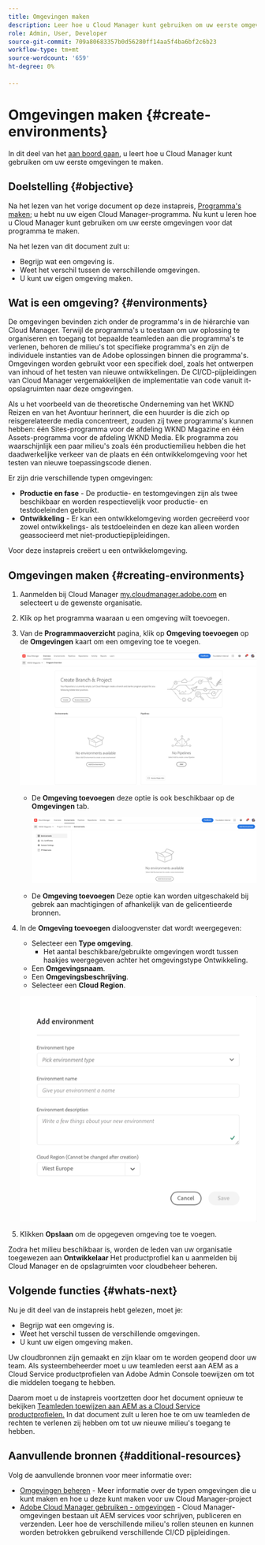 ```yaml
---
title: Omgevingen maken
description: Leer hoe u Cloud Manager kunt gebruiken om uw eerste omgevingen te maken.
role: Admin, User, Developer
source-git-commit: 709a80683357b0d56280ff14aa5f4ba6bf2c6b23
workflow-type: tm+mt
source-wordcount: '659'
ht-degree: 0%

---
```



# Omgevingen maken {#create-environments}

In dit deel van het [aan boord gaan,](overview.md) u leert hoe u Cloud Manager kunt gebruiken om uw eerste omgevingen te maken.

## Doelstelling {#objective}

Na het lezen van het vorige document op deze instapreis, [Programma&#39;s maken;](create-program.md) u hebt nu uw eigen Cloud Manager-programma. Nu kunt u leren hoe u Cloud Manager kunt gebruiken om uw eerste omgevingen voor dat programma te maken.

Na het lezen van dit document zult u:

* Begrijp wat een omgeving is.
* Weet het verschil tussen de verschillende omgevingen.
* U kunt uw eigen omgeving maken.

## Wat is een omgeving? {#environments}

De omgevingen bevinden zich onder de programma&#39;s in de hiërarchie van Cloud Manager. Terwijl de programma&#39;s u toestaan om uw oplossing te organiseren en toegang tot bepaalde teamleden aan die programma&#39;s te verlenen, behoren de milieu&#39;s tot specifieke programma&#39;s en zijn de individuele instanties van de Adobe oplossingen binnen die programma&#39;s. Omgevingen worden gebruikt voor een specifiek doel, zoals het ontwerpen van inhoud of het testen van nieuwe ontwikkelingen. De CI/CD-pijpleidingen van Cloud Manager vergemakkelijken de implementatie van code vanuit it-opslagruimten naar deze omgevingen.

Als u het voorbeeld van de theoretische Onderneming van het WKND Reizen en van het Avontuur herinnert, die een huurder is die zich op reisgerelateerde media concentreert, zouden zij twee programma&#39;s kunnen hebben: één Sites-programma voor de afdeling WKND Magazine en één Assets-programma voor de afdeling WKND Media. Elk programma zou waarschijnlijk een paar milieu&#39;s zoals één productiemilieu hebben die het daadwerkelijke verkeer van de plaats en één ontwikkelomgeving voor het testen van nieuwe toepassingscode dienen.

Er zijn drie verschillende typen omgevingen:

* **Productie en fase** - De productie- en testomgevingen zijn als twee beschikbaar en worden respectievelijk voor productie- en testdoeleinden gebruikt.
* **Ontwikkeling** - Er kan een ontwikkelomgeving worden gecreëerd voor zowel ontwikkelings- als testdoeleinden en deze kan alleen worden geassocieerd met niet-productiepijpleidingen.

Voor deze instapreis creëert u een ontwikkelomgeving.

## Omgevingen maken {#creating-environments}

1. Aanmelden bij Cloud Manager [my.cloudmanager.adobe.com](https://my.cloudmanager.adobe.com/) en selecteert u de gewenste organisatie.

1. Klik op het programma waaraan u een omgeving wilt toevoegen.

1. Van de **Programmaoverzicht** pagina, klik op **Omgeving toevoegen** op de **Omgevingen** kaart om een omgeving toe te voegen.

   ![Milieukaart](/help/implementing/cloud-manager/assets/no-environments.png)

   * De **Omgeving toevoegen** deze optie is ook beschikbaar op de **Omgevingen** tab.

      ![Het tabblad Omgevingen](/help/implementing/cloud-manager/assets/environments-tab.png)

   * De **Omgeving toevoegen** Deze optie kan worden uitgeschakeld bij gebrek aan machtigingen of afhankelijk van de gelicentieerde bronnen.

1. In de **Omgeving toevoegen** dialoogvenster dat wordt weergegeven:

   * Selecteer een **Type omgeving**.
      * Het aantal beschikbare/gebruikte omgevingen wordt tussen haakjes weergegeven achter het omgevingstype Ontwikkeling.
   * Een **Omgevingsnaam**.
   * Een **Omgevingsbeschrijving**.
   * Selecteer een **Cloud Region**.

   ![Omgevingsdialoogvenster toevoegen](/help/implementing/cloud-manager/assets/add-environment2.png)

1. Klikken **Opslaan** om de opgegeven omgeving toe te voegen.

Zodra het milieu beschikbaar is, worden de leden van uw organisatie toegewezen aan **Ontwikkelaar** Het productprofiel kan u aanmelden bij Cloud Manager en de opslagruimten voor cloudbeheer beheren.

## Volgende functies {#whats-next}

Nu je dit deel van de instapreis hebt gelezen, moet je:

* Begrijp wat een omgeving is.
* Weet het verschil tussen de verschillende omgevingen.
* U kunt uw eigen omgeving maken.

Uw cloudbronnen zijn gemaakt en zijn klaar om te worden geopend door uw team. Als systeembeheerder moet u uw teamleden eerst aan AEM as a Cloud Service productprofielen van Adobe Admin Console toewijzen om tot die middelen toegang te hebben.

Daarom moet u de instapreis voortzetten door het document opnieuw te bekijken [Teamleden toewijzen aan AEM as a Cloud Service productprofielen.](assign-profiles-aem.md)  In dat document zult u leren hoe te om uw teamleden de rechten te verlenen zij hebben om tot uw nieuwe milieu&#39;s toegang te hebben.

## Aanvullende bronnen {#additional-resources}

Volg de aanvullende bronnen voor meer informatie over:

* [Omgevingen beheren](/help/implementing/cloud-manager/manage-environments.md) - Meer informatie over de typen omgevingen die u kunt maken en hoe u deze kunt maken voor uw Cloud Manager-project
* [Adobe Cloud Manager gebruiken - omgevingen](https://experienceleague.adobe.com/docs/experience-manager-learn/cloud-service/cloud-manager/environments.html) - Cloud Manager-omgevingen bestaan uit AEM services voor schrijven, publiceren en verzenden. Leer hoe de verschillende milieu&#39;s rollen steunen en kunnen worden betrokken gebruikend verschillende CI/CD pijpleidingen.
